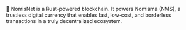 🚀 NomisNet is a Rust-powered blockchain. It powers Nomisma (NMS), a trustless digital currency that enables fast, low-cost, and borderless transactions in a truly decentralized ecosystem.
